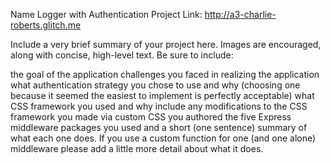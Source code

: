 Name Logger with Authentication
Project Link: http://a3-charlie-roberts.glitch.me

Include a very brief summary of your project here. Images are encouraged, along with concise, high-level text. Be sure to include:

the goal of the application
challenges you faced in realizing the application
what authentication strategy you chose to use and why (choosing one because it seemed the easiest to implement is perfectly acceptable)
what CSS framework you used and why
include any modifications to the CSS framework you made via custom CSS you authored
the five Express middleware packages you used and a short (one sentence) summary of what each one does. If you use a custom function for one (and one alone) middleware please add a little more detail about what it does.
